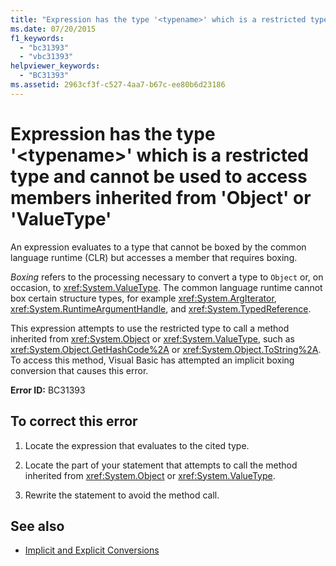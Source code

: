```yaml
---
title: "Expression has the type '<typename>' which is a restricted type and cannot be used to access members inherited from 'Object' or 'ValueType'"
ms.date: 07/20/2015
f1_keywords: 
  - "bc31393"
  - "vbc31393"
helpviewer_keywords: 
  - "BC31393"
ms.assetid: 2963cf3f-c527-4aa7-b67c-ee80b6d23186
---
```

# Expression has the type '\<typename>' which is a restricted type and cannot be used to access members inherited from 'Object' or 'ValueType'

An expression evaluates to a type that cannot be boxed by the common language runtime (CLR) but accesses a member that requires boxing.  
  
 *Boxing* refers to the processing necessary to convert a type to `Object` or, on occasion, to <xref:System.ValueType>. The common language runtime cannot box certain structure types, for example <xref:System.ArgIterator>, <xref:System.RuntimeArgumentHandle>, and <xref:System.TypedReference>.  
  
 This expression attempts to use the restricted type to call a method inherited from <xref:System.Object> or <xref:System.ValueType>, such as <xref:System.Object.GetHashCode%2A> or <xref:System.Object.ToString%2A>. To access this method, Visual Basic has attempted an implicit boxing conversion that causes this error.  
  
 **Error ID:** BC31393  
  
## To correct this error  
  
1. Locate the expression that evaluates to the cited type.  
  
2. Locate the part of your statement that attempts to call the method inherited from <xref:System.Object> or <xref:System.ValueType>.  
  
3. Rewrite the statement to avoid the method call.  
  
## See also

- [Implicit and Explicit Conversions](../../programming-guide/language-features/data-types/implicit-and-explicit-conversions.md)
